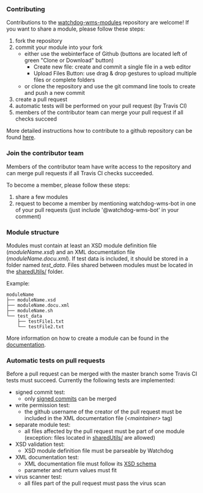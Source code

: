 ### Contributing

Contributions to the [watchdog-wms-modules](watchdog-wms/watchdog-wms-modules) repository are welcome!
If you want to share a module, please follow these steps:

1) fork the repository
2) commit your module into your fork
    - either use the webinterface of Github (buttons are located left of green "Clone or Download" button)
        - Create new file: create and commit a single file in a web editor
        - Upload Files Button: use drag & drop gestures to upload multiple files or complete folders
    - or clone the repository and use the git command line tools to create and push a new commit
3) create a pull request
4) automatic tests will be performed on your pull request (by Travis CI)
5) members of the contributor team can merge your pull request if all checks succeed

More detailed instructions how to contribute to a github repository can be found [here](https://github.com/firstcontributions/first-contributions).


### Join the contributor team
Members of the contributor team have write access to the repository and can merge pull requests if all Travis CI checks succeeded.

To become a member, please follow these steps:
1) share a few modules
2) request to become a member by mentioning watchdog-wms-bot in one of your pull requests (just include '@watchdog-wms-bot' in your comment)

### Module structure

Modules must contain at least an XSD module definition file (*moduleName.xsd*) and an XML documentation file (*moduleName.docu.xml*). 
If test data is included, it should be stored in a folder named *test_data*.
Files shared between modules must be located in the [sharedUtils/](https://github.com/watchdog-wms/watchdog-wms-modules/tree/master/sharedUtils) folder.

Example:

    moduleName
    ├── moduleName.xsd
    ├── moduleName.docu.xml
    ├── moduleName.sh
    └── test_data
        ├── testFile1.txt
        └── testFile2.txt
    
More information on how to create a module can be found in the [documentation](https://rawgit.com/klugem/watchdog/master/documentation/Watchdog-manual.html#custom_modules).
   
### Automatic tests on pull requests

Before a pull request can be merged with the master branch some Travis CI tests must succeed.
Currently the following tests are implemented:

- signed commit test: 
  - only [signed commits](https://help.github.com/en/articles/signing-commits) can be merged 
- write permission test:
  - the github username of the creator of the pull request must be included in the XML documentation file (*\<maintainer\>* tag)
- separate module test: 
  - all files affected by the pull request must be part of one module (exception: files located in [sharedUtils/](https://github.com/watchdog-wms/watchdog-wms-modules/tree/master/sharedUtils) are allowed)
- XSD validation test: 
  - XSD module definition file must be parseable by Watchdog
- XML documentation test:   
  - XML documentation file must follow its [XSD schema](https://github.com/watchdog-wms/watchdog-wms/blob/master/xsd/documentation.xsd)
  - parameter and return values must fit 
- virus scanner test: 
  - all files part of the pull request must pass the virus scan
